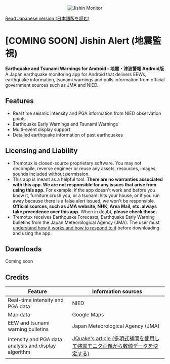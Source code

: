 <div align="center">
<img src="https://raw.githubusercontent.com/jishinmonitor/meta/main/App-Github-Banner.png" alt="Jishin Monitor">
</div>

[Read Japanese version (日本語版を読む)](https://github.com/jishinmonitor/meta/blob/main/README_JP.md)

# [COMING SOON] Jishin Alert (地震監視)
**Earthquake and Tsunami Warnings for Android - 地震・津波警報 Android版**
A Japan earthquake monitoring app for Android that delivers EEWs, earthquake information, tsunami warnings and pulls information from official government sources such as JMA and NIED.

## Features
* Real time seismic intensity and PGA information from NIED observation points
* Earthquake Early Warnings and Tsunami Warnings
* Multi-event display support
* Detailed earthquake information of past earthquakes

## Licensing and Liability
* Tremotux is closed-source proprietary software. You may not decompile, reverse engineer or reuse any assets, resources, images, sounds included without permission.
* This app is meant as a helpful tool. **There are no warranties associated with this app. We are not responsible for any issues that arise from using this app.** For example: if the app doesn't work and before you know it, furniture crush you, or a tsunami hits your house, or if you run away because there is a false alert issued, we won't be responsible. **Official sources, such as JMA website, NHK, Area Mail, etc. always take precedence over this app.** When in doubt, **please check those.**
* Tremotux receives Earthquake Forecasts, Earthquake Early Warning bulletins from the Japan Meteorological Agency (JMA). The user must [understand how it works and how to respond to it](https://www.jma.go.jp/jma/en/Activities/eew.html) before downloading and using the app.

## Downloads
Coming soon

## Credits
| Feature | Information sources |
| --- | --- |
| Real-time intensity and PGA data | NIED |
| Map data | Google Maps |
| EEW and tsunami warning bulletins | Japan Meteorological Agency (JMA) |
| Intensity and PGA data analysis and display algorithm | [JQuake's article (多項式補間を使用して強震モニタ画像から数値データを決定する)](https://qiita.com/NoneType1/items/a4d2cf932e20b56ca444) |

